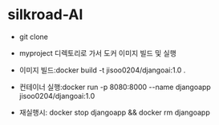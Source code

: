 # silkroad-AI
* git clone

* myproject 디렉토리로 가서 도커 이미지 빌드 및 실행 

* 이미지 빌드:docker build -t jisoo0204/djangoai:1.0 .

* 컨테이너 실행:docker run -p 8080:8000 --name djangoapp jisoo0204/djangoai:1.0

* 재실행시: docker stop djangoapp && docker rm djangoapp


